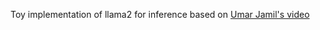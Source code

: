 Toy implementation of llama2 for inference based on [Umar Jamil's video](https://youtu.be/oM4VmoabDAI?si=ieA3rEc71a2jFgaY)
